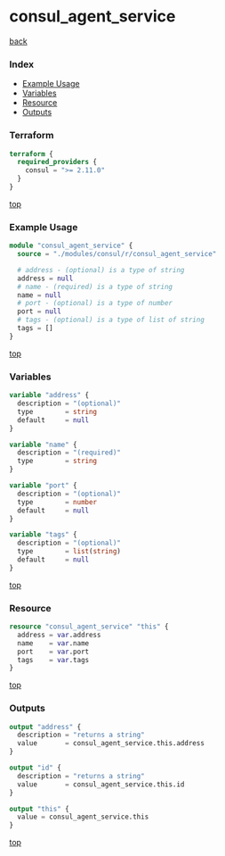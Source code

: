 # consul_agent_service

[back](../consul.md)

### Index

- [Example Usage](#example-usage)
- [Variables](#variables)
- [Resource](#resource)
- [Outputs](#outputs)

### Terraform

```terraform
terraform {
  required_providers {
    consul = ">= 2.11.0"
  }
}
```

[top](#index)

### Example Usage

```terraform
module "consul_agent_service" {
  source = "./modules/consul/r/consul_agent_service"

  # address - (optional) is a type of string
  address = null
  # name - (required) is a type of string
  name = null
  # port - (optional) is a type of number
  port = null
  # tags - (optional) is a type of list of string
  tags = []
}
```

[top](#index)

### Variables

```terraform
variable "address" {
  description = "(optional)"
  type        = string
  default     = null
}

variable "name" {
  description = "(required)"
  type        = string
}

variable "port" {
  description = "(optional)"
  type        = number
  default     = null
}

variable "tags" {
  description = "(optional)"
  type        = list(string)
  default     = null
}
```

[top](#index)

### Resource

```terraform
resource "consul_agent_service" "this" {
  address = var.address
  name    = var.name
  port    = var.port
  tags    = var.tags
}
```

[top](#index)

### Outputs

```terraform
output "address" {
  description = "returns a string"
  value       = consul_agent_service.this.address
}

output "id" {
  description = "returns a string"
  value       = consul_agent_service.this.id
}

output "this" {
  value = consul_agent_service.this
}
```

[top](#index)